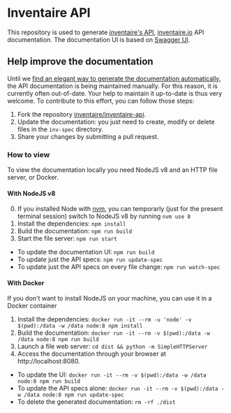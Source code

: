 # Inventaire API

This repository is used to generate [inventaire's API](https://api.inventaire.io/), [inventaire.io](https://inventaire.io) API documentation. The documentation UI is based on [Swagger UI](https://github.com/swagger-api/swagger-ui/).

## Help improve the documentation

Until we [find an elegant way to generate the documentation automatically](https://github.com/inventaire/inventaire/issues/385), the API documentation is being maintained manually. For this reason, it is currently often out-of-date. Your help to maintain it up-to-date is thus very welcome. To contribute to this effort, you can follow those steps:

1. Fork the repository [inventaire/inventaire-api](https://github.com/inventaire/inventaire-api).
2. Update the documentation: you just need to create, modify or delete files in the `inv-spec` directory.
3. Share your changes by submitting a pull request.

### How to view
To view the documentation locally you need NodeJS v8 and an HTTP file server, or Docker.

#### With NodeJS v8
0. If you installed Node with [nvm](https://github.com/creationix/nvm), you can temporarly (just for the present terminal session) switch to NodeJS v8 by running `nvm use 8`
1. Install the dependencies: `npm install`
2. Build the documentation: `npm run build`
3. Start the file server: `npm run start`

- To update the documentation UI: `npm run build`
- To update just the API specs: `npm run update-spec`
- To update just the API specs on every file change: `npm run watch-spec`

#### With Docker
If you don't want to install NodeJS on your machine, you can use it in a Docker container

1. Install the dependencies: `docker run -it --rm -u 'node' -v $(pwd):/data -w /data node:8 npm install`
2. Build the documentation: `docker run -it --rm -v $(pwd):/data -w /data node:8 npm run build`
3. Launch a file web server: `cd dist && python -m SimpleHTTPServer`
4. Access the documentation through your browser at http://localhost:8080.

- To update the UI: `docker run -it --rm -v $(pwd):/data -w /data node:8 npm run build`
- To update the API specs alone: `docker run -it --rm -v $(pwd):/data -w /data node:8 npm run update-spec`
- To delete the generated documentation: `rm -rf ./dist`
